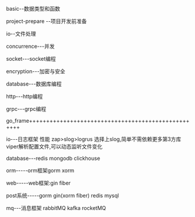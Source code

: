 basic--数据类型和函数

project-prepare --项目开发前准备

io--文件处理

concurrence---并发

socket---socket编程

encryption---加密与安全

database---数据库编程

http---http编程

grpc---grpc编程

go_frame+++++++++++++++++++++++++++++++++++++++++++++++++++

io---日志框架 性能 zap>slog>logrus   选择上slog,简单不需依赖更多第3方库   viper解析配置文件,可以动态监听文件变化

database---redis mongodb clickhouse

orm-----orm框架gorm xorm 

web-----web框架:gin  fiber

post系统-----gorm gin(xorm fiber) redis  mysql 

mq---消息框架 rabbitMQ  kafka  rocketMQ 

